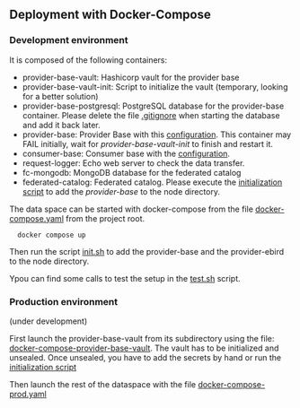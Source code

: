 ## Deployment with Docker-Compose

### Development environment
It is composed of the following containers:

* provider-base-vault: Hashicorp vault for the provider base
* provider-base-vault-init: Script to initialize the vault (temporary, looking for a better solution) 
* provider-base-postgresql: PostgreSQL database for the provider-base container. Please delete the file [.gitignore](provider-base-postgresql/data/.gitignore) when starting the database and add it back later.
* provider-base: Provider Base with this [configuration](../providers/provider-base/resources/configuration/provider-base-docker-configuration.properties).
This container may FAIL initially, wait for _provider-base-vault-init_ to finish and restart it. 
* consumer-base: Consumer base with the [configuration](../consumers/consumer-base/resources/configuration/consumer-base-docker-configuration.properties).
* request-logger: Echo web server to check the data transfer.
* fc-mongodb: MongoDB database for the federated catalog 
* federated-catalog: Federated catalog. Please execute the [initialization script](init.sh) to add the _provider-base_ to the node directory.

The data space can be started with docker-compose from the file [docker-compose.yaml](../docker-compose.yaml) from the project root.
```shell
  docker compose up
```
Then run the script [init.sh](init.sh) to add the provider-base and the provider-ebird to the node directory.

Ypou can find some calls to test the setup in the [test.sh](test.sh) script.


### Production environment

(under development)

First launch the provider-base-vault from its subdirectory using the file: [docker-compose-provider-base-vault](./provider-base-vault/docker-compose-provider-base-vault.yaml).
The vault has to be initialized and unsealed. Once unsealed, you have to add the secrets by hand or run the [initialization script](./provider-base-vault/init/vault-init.sh)

Then launch the rest of the dataspace with the file [docker-compose-prod.yaml](../docker-compose-prod.yaml)
